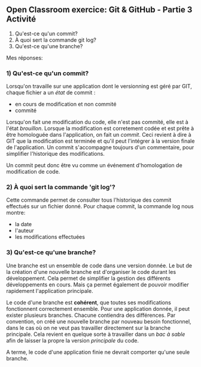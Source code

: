 ## Open Classroom exercice: Git & GitHub - Partie 3 Activité

1. Qu'est-ce qu'un commit?
2. À quoi sert la commande git log?
3. Qu'est-ce qu'une branche?


Mes réponses:

### 1) Qu'est-ce qu'un commit?

Lorsqu'on travaille sur une application dont le versionning est géré par GIT, chaque fichier a un *état* de commit :
- en cours de modification et non commité
- commité

Lorsqu'on fait une modification du code, elle n'est pas commité, elle est à l'état *brouillon*.
Lorsque la modification est corretement codée et est prête à être homologuée dans l'application, on fait un *commit*. Ceci revient à dire à GIT que la modification est terminée et qu'il peut l'intégrer à la version finale de l'application.
Un commit s'accompagne toujours d'un commentaire, pour simplifier l'historique des modifications.

Un commit peut donc être vu comme un événement d'homologation de modification de code.


### 2) À quoi sert la commande 'git log'?

Cette commande permet de consulter tous l'historique des commit effectués sur un fichier donné.
Pour chaque commit, la commande log nous montre:
- la date
- l'auteur
- les modifications effectuées


### 3) Qu'est-ce qu'une branche?

Une branche est un ensemble de code dans une version donnée.
Le but de la création d'une nouvelle branche est d'organiser le code durant les développement. Cela permet de simplifier la gestion des différents développements en cours. Mais ça permet également de pouvoir modifier rapidement l'application principale.

Le code d'une branche est **cohérent**, que toutes ses modifications fonctionnent correctement ensemble.
Pour une application donnée, il peut exister plusieurs branches. Chacune contiendra des différences.
Par convention, on créé une nouvelle branche par nouveau besoin fonctionnel, dans le cas où on ne veut pas travailler directement sur la branche principale. Cela revient en quelque sorte à travailler dans un *bac à sable* afin de laisser la propre la version *principale* du code.

A terme, le code d'une application finie ne devrait comporter qu'une seule branche.
